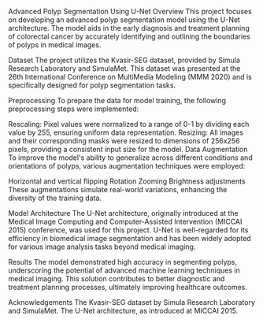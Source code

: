Advanced Polyp Segmentation Using U-Net
Overview
This project focuses on developing an advanced polyp segmentation model using the U-Net architecture. The model aids in the early diagnosis and treatment planning of colorectal cancer by accurately identifying and outlining the boundaries of polyps in medical images.

Dataset
The project utilizes the Kvasir-SEG dataset, provided by Simula Research Laboratory and SimulaMet. This dataset was presented at the 26th International Conference on MultiMedia Modeling (MMM 2020) and is specifically designed for polyp segmentation tasks.

Preprocessing
To prepare the data for model training, the following preprocessing steps were implemented:

Rescaling: Pixel values were normalized to a range of 0-1 by dividing each value by 255, ensuring uniform data representation.
Resizing: All images and their corresponding masks were resized to dimensions of 256x256 pixels, providing a consistent input size for the model.
Data Augmentation
To improve the model's ability to generalize across different conditions and orientations of polyps, various augmentation techniques were employed:

Horizontal and vertical flipping
Rotation
Zooming
Brightness adjustments
These augmentations simulate real-world variations, enhancing the diversity of the training data.

Model Architecture
The U-Net architecture, originally introduced at the Medical Image Computing and Computer-Assisted Intervention (MICCAI 2015) conference, was used for this project. U-Net is well-regarded for its efficiency in biomedical image segmentation and has been widely adopted for various image analysis tasks beyond medical imaging.

Results
The model demonstrated high accuracy in segmenting polyps, underscoring the potential of advanced machine learning techniques in medical imaging. This solution contributes to better diagnostic and treatment planning processes, ultimately improving healthcare outcomes.



Acknowledgements
The Kvasir-SEG dataset by Simula Research Laboratory and SimulaMet.
The U-Net architecture, as introduced at MICCAI 2015.

